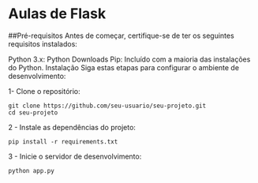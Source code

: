 # Aulas de Flask

##Pré-requisitos
Antes de começar, certifique-se de ter os seguintes requisitos instalados:

Python 3.x: Python Downloads
Pip: Incluído com a maioria das instalações do Python.
Instalação
Siga estas etapas para configurar o ambiente de desenvolvimento:

1- Clone o repositório:
```
git clone https://github.com/seu-usuario/seu-projeto.git
cd seu-projeto
```
2 - Instale as dependências do projeto:
```
pip install -r requirements.txt
```
3 - Inicie o servidor de desenvolvimento:
```
python app.py
```
